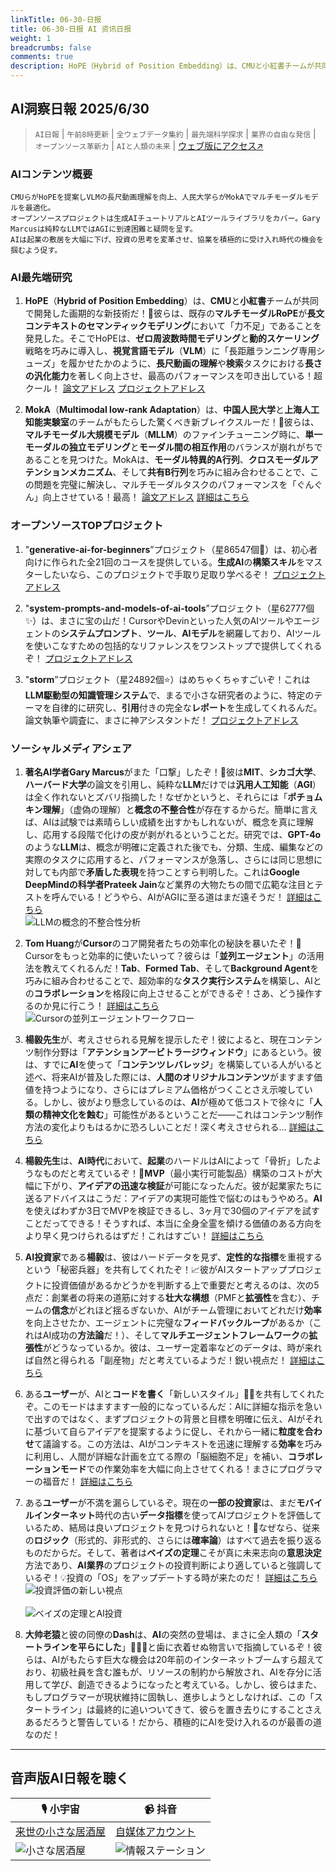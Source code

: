 ```yaml
---
linkTitle: 06-30-日报
title: 06-30-日报 AI 资讯日报
weight: 1
breadcrumbs: false
comments: true
description: HoPE（Hybrid of Position Embedding）は、CMUと小紅書チームが共同で開発した画期的な新技術だ！🚀彼らは、既存のマルチモーダルRoPEが長文コンテキストのセマンティックモデリングにおいて「力不足」であることを発見した。そこでHoPEは、ゼロ周波数時間モデリングと動的スケーリング戦略を.
---
```

## AI洞察日報 2025/6/30

> `AI日報` | `午前8時更新` | `全ウェブデータ集約` | `最先端科学探求` | `業界の自由な発信` | `オープンソース革新力` | `AIと人類の未来` | [ウェブ版にアクセス↗️](https://yuansiwang.netlify.app/)

### AIコンテンツ概要

```
CMUらがHoPEを提案しVLMの長尺動画理解を向上、人民大学らがMokAでマルチモーダルモデルを最適化。
オープンソースプロジェクトは生成AIチュートリアルとAIツールライブラリをカバー。Gary Marcusは純粋なLLMではAGIに到達困難と疑問を呈す。
AIは起業の敷居を大幅に下げ、投資の思考を変革させ、協業を積極的に受け入れ時代の機会を掴むよう促す。
```

### AI最先端研究

1.  **HoPE**（**Hybrid of Position Embedding**）は、**CMU**と**小紅書**チームが共同で開発した画期的な新技術だ！🚀彼らは、既存の**マルチモーダルRoPE**が**長文コンテキストのセマンティックモデリング**において「力不足」であることを発見した。そこでHoPEは、**ゼロ周波数時間モデリング**と**動的スケーリング**戦略を巧みに導入し、**視覚言語モデル**（**VLM**）に「長距離ランニング専用シューズ」を履かせたかのように、**長尺動画の理解**や**検索**タスクにおける**長さの汎化能力**を著しく向上させ、最高のパフォーマンスを叩き出している！超クール！ [論文アドレス](https://arxiv.org/pdf/2505.20444) [プロジェクトアドレス](https://github.com/hrlics/HoPE)

2.  **MokA**（**Multimodal low-rank Adaptation**）は、**中国人民大学**と**上海人工知能実験室**のチームがもたらした驚くべき新ブレイクスルーだ！🤯彼らは、**マルチモーダル大規模モデル**（**MLLM**）のファインチューニング時に、**単一モーダルの独立モデリング**と**モーダル間の相互作用**のバランスが崩れがちであることを見つけた。MokAは、**モーダル特異的A行列**、**クロスモーダルアテンションメカニズム**、そして**共有B行列**を巧みに組み合わせることで、この問題を完璧に解決し、マルチモーダルタスクのパフォーマンスを「ぐんぐん」向上させている！最高！ [論文アドレス](https://arxiv.org/abs/2506.05191) [詳細はこちら](https://gewu-lab.github.io/MokA)

### オープンソースTOPプロジェクト

1.  "**generative-ai-for-beginners**”プロジェクト（星86547個🌟）は、初心者向けに作られた全21回のコースを提供している。**生成AI**の**構築スキル**をマスターしたいなら、このプロジェクトで手取り足取り学べるぞ！ [プロジェクトアドレス](https://github.com/microsoft/generative-ai-for-beginners)

2.  "**system-prompts-and-models-of-ai-tools**”プロジェクト（星62777個✨）は、まさに宝の山だ！CursorやDevinといった人気のAIツールやエージェントの**システムプロンプト**、**ツール**、**AIモデル**を網羅しており、AIツールを使いこなすための包括的なリファレンスをワンストップで提供してくれるぞ！ [プロジェクトアドレス](https://github.com/x1xhlol/system-prompts-and-models-of-ai-tools)

3.  "**storm**”プロジェクト（星24892個⭐）はめちゃくちゃすごいぞ！これは**LLM駆動型の知識管理システム**で、まるで小さな研究者のように、特定のテーマを自律的に研究し、**引用**付きの完全な**レポート**を生成してくれるんだ。論文執筆や調査に、まさに神アシスタントだ！ [プロジェクトアドレス](https://github.com/stanford-oval/storm)

### ソーシャルメディアシェア

1.  **著名AI学者Gary Marcus**がまた「口撃」したぞ！🤔彼は**MIT**、**シカゴ大学**、**ハーバード大学**の論文を引用し、純粋な**LLM**だけでは**汎用人工知能**（**AGI**）は全く作れないとズバリ指摘した！なぜかというと、それらには「**ポチョムキン理解**」（虚偽の理解）と**概念の不整合性**が存在するからだ。簡単に言えば、AIは試験では素晴らしい成績を出すかもしれないが、概念を真に理解し、応用する段階で化けの皮が剥がれるということだ。研究では、**GPT-4o**のような**LLM**は、概念が明確に定義された後でも、分類、生成、編集などの実際のタスクに応用すると、パフォーマンスが急落し、さらには同じ思想に対しても内部で**矛盾した表現**を持つことすら判明した。これは**Google DeepMindの科学者Prateek Jain**など業界の大物たちの間で広範な注目とテストを呼んでいる！どうやら、AIがAGIに至る道はまだ遠そうだ！ [詳細はこちら](https://www.jiqizhixin.com/articles/2025-06-29-5)
    <br/> ![LLMの概念的不整合性分析](https://cdn.jsdmirror.com/gh/justlovemaki/imagehub@main/images/2025/07/news_01k023ft58f0jrbmtq7ds7pt4p.avif) <br/>

2.  **Tom Huang**が**Cursor**のコア開発者たちの効率化の秘訣を暴いたぞ！🚀Cursorをもっと効率的に使いたいって？彼らは「**並列エージェント**」の活用法を教えてくれるんだ！**Tab**、**Formed Tab**、そして**Background Agent**を巧みに組み合わせることで、超効率的な**タスク実行システム**を構築し、AIとの**コラボレーション**を格段に向上させることができるぞ！さあ、どう操作するのか見に行こう！ [詳細はこちら](https://x.com/tuturetom/status/1939321864200888536)
    <br/> ![Cursorの並列エージェントワークフロー](https://cdn.jsdmirror.com/gh/justlovemaki/imagehub@main/images/2025/07/news_01k023fww3eytsgg6jf3mg3es5.avif) <br/>

3.  **楊毅先生**が、考えさせられる見解を提示したぞ！彼によると、現在コンテンツ制作分野は「**アテンションアービトラージウィンドウ**」にあるという。彼は、すでに**AI**を使って「**コンテンツレバレッジ**」を構築している人がいると述べ、将来AIが普及した際には、**人間のオリジナルコンテンツ**がますます価値を持つようになり、さらにはプレミアム価格がつくことさえ示唆している。しかし、彼がより懸念しているのは、**AI**が極めて低コストで徐々に「**人類の精神文化を蝕む**」可能性があるということだ——これはコンテンツ制作方法の変化よりもはるかに恐ろしいことだ！深く考えさせられる... [詳細はこちら](https://x.com/Yangyixxxx/status/1939318396111430096)

4.  **楊毅先生**は、**AI時代**において、**起業**のハードルはAIによって「骨折」したようなものだと考えているぞ！💸**MVP**（最小実行可能製品）構築のコストが大幅に下がり、**アイデアの迅速な検証**が可能になったんだ。彼が起業家たちに送るアドバイスはこうだ：アイデアの実現可能性で悩むのはもうやめろ。**AI**を使えばわずか3日でMVPを検証できるし、3ヶ月で30個のアイデアを試すことだってできる！そうすれば、本当に全身全霊を傾ける価値のある方向をより早く見つけられるはずだ！これはすごい！ [詳細はこちら](https://x.com/Yangyixxxx/status/1939278373978857614)

5.  **AI投資家**である**楊毅**は、彼はハードデータを見ず、**定性的な指標**を重視するという「秘密兵器」を共有してくれたぞ！📈彼がAIスタートアッププロジェクトに投資価値があるかどうかを判断する上で重要だと考えるのは、次の5点だ：創業者の将来の道筋に対する**壮大な構想**（PMFと**拡張性**を含む）、チームの**信念**がどれほど揺るぎないか、AIがチーム管理においてどれだけ**効率**を向上させたか、エージェントに完璧な**フィードバックループ**があるか（これはAI成功の**方法論**だ！）、そして**マルチエージェントフレームワーク**の**拡張性**がどうなっているか。彼は、ユーザー定着率などのデータは、時が来れば自然と得られる「副産物」だと考えているようだ！鋭い視点だ！ [詳細はこちら](https://x.com/Yangyixxxx/status/1939212085185093664)

6.  ある**ユーザー**が、AIと**コードを書く**「新しいスタイル」👨‍💻を共有してくれたぞ。このモードはますます一般的になっているんだ：AIに詳細な指示を急いで出すのではなく、まずプロジェクトの背景と目標を明確に伝え、AIがそれに基づいて自らアイデアを提案するように促し、それから一緒に**粒度を合わせ**て議論する。この方法は、AIがコンテキストを迅速に理解する**効率**を巧みに利用し、人間が詳細な計画を立てる際の「脳細胞不足」を補い、**コラボレーションモード**での作業効率を大幅に向上させてくれる！まさにプログラマーの福音だ！ [詳細はこちら](https://x.com/wwwgoubuli/status/1939168328070603017)

7.  ある**ユーザー**が不満を漏らしているぞ。現在の**一部の投資家**は、まだ**モバイルインターネット**時代の古い**データ指標**を使ってAIプロジェクトを評価しているため、結局は良いプロジェクトを見つけられないと！🤔なぜなら、従来の**ロジック**（形式的、非形式的、さらには**確率論**）はすべて過去を振り返るものだからだ。そして、著者は**ベイズの定理**こそが真に未来志向の**意思決定**方法であり、**AI業界**のプロジェクトの投資判断により適していると強調しているぞ！💡投資の「OS」をアップデートする時が来たのだ！ [詳細はこちら](https://m.okjike.com/originalPosts/6860acdfd82bae994ab2ac0e)
    <br/> ![投資評価の新しい視点](https://cdnv2.ruguoapp.com/FkJ8CttPht-FSudcqveStLiBY6BBv3.png) <br/>
    <br/> ![ベイズの定理とAI投資](https://cdnv2.ruguoapp.com/FhaVZhhtXfzamqX8c4dNBF62yfZRv3.png) <br/>

8.  **大帅老猿**と彼の同僚の**Dash**は、**AI**の突然の登場は、まさに全人類の「**スタートラインを平らにした**」🏃‍♀️💨と歯に衣着せぬ物言いで指摘しているぞ！彼らは、AIがもたらす巨大な機会は20年前のインターネットブームすら超えており、初級社員を含む誰もが、リソースの制約から解放され、AIを存分に活用して学び、創造できるようになったと考えている。しかし、彼らはまた、もしプログラマーが現状維持に固執し、進歩しようとしなければ、この「スタートライン」は最終的に追いついてきて、彼らを置き去りにすることさえあるだろうと警告している！だから、積極的にAIを受け入れるのが最善の道なのだ！

---

## **音声版AI日報を聴く**

| 🎙️ **小宇宙** | 📹 **抖音** |
| --- | --- |
| [来世の小さな居酒屋](https://www.xiaoyuzhoufm.com/podcast/683c62b7c1ca9cf575a5030e) | [自媒体アカウント](https://www.douyin.com/user/MS4wLjABAAAAwpwqPQlu38sO38VyWgw9ZjDEnN4bMR5j8x111UxpseHR9DpB6-CveI5KRXOWuFwG) |
| ![小さな居酒屋](https://cdn.jsdmirror.com/gh/justlovemaki/imagehub@main/logo/f959f7984e9163fc50d3941d79a7f262.md.png) | ![情報ステーション](https://cdn.jsdmirror.com/gh/justlovemaki/imagehub@main/logo/7fc30805eeb831e1e2baa3a240683ca3.md.png) |